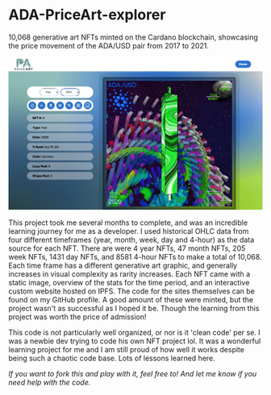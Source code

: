 # ADA-PriceArt-explorer
10,068 generative art NFTs minted on the Cardano blockchain, showcasing the price movement of the ADA/USD pair from 2017 to 2021. 

![ADA PriceArt](./ada1.jpeg "ADA PriceArt Explorer.")

This project took me several months to complete, and was an incredible learning journey for me as a developer. I used historical OHLC data from four different timeframes (year, month, week, day and 4-hour) as the data source for each NFT. There are were 4 year NFTs, 47 month NFTs, 205 week NFTs, 1431 day NFTs, and 8581 4-hour NFTs to make a total of 10,068. Each time frame has a different generative art graphic, and generally increases in visual complexity as rarity increases. Each NFT came with a static image, overview of the stats for the time period, and an interactive custom website hosted on IPFS. The code for the sites themselves can be found on my GitHub profile. A good amount of these were minted, but the project wasn't as successful as I hoped it be. Though the learning from this project was worth the price of admission!

This code is not particularly well organized, or nor is it 'clean code' per se. I was a newbie dev trying to code his own NFT project lol. It was a wonderful learning project for me and I am still proud of how well it works despite being such a chaotic code base. Lots of lessons learned here. 

*If you want to fork this and play with it, feel free to! And let me know if you need help with the code.*
